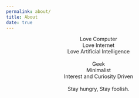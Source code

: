 ```yaml
---
permalink: about/
title: About
date: true
---
```


<center>Love Computer</center>

<center>Love Internet</center>

<center>Love Artificial Intelligence</center>

<br>

<center>Geek</center>

<center>Minimalist</center>

<center>Interest and Curiosity Driven</center>

<br>

<center>Stay hungry, Stay foolish.</center>
